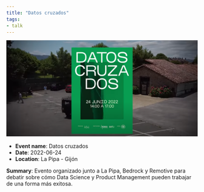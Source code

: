 ```yaml
---
title: "Datos cruzados"
tags:
- talk
---
```


![Datos-Cruzados](03.%20Outputs/Public%20Appearances/2022/Cruzando-datos-2022/Datos-Cruzados.png)

- **Event name**: Datos cruzados
- **Date**: 2022-06-24
- **Location**: La Pipa - Gijón

**Summary**: Evento organizado junto a La Pipa, Bedrock y Remotive para debatir sobre cómo Data Science y Product Management pueden trabajar de una forma más exitosa.